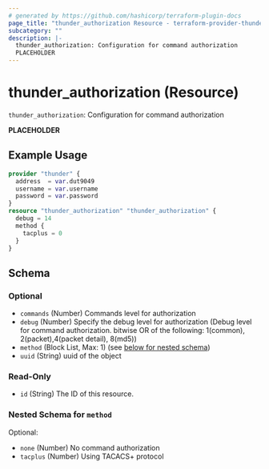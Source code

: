 ```yaml
---
# generated by https://github.com/hashicorp/terraform-plugin-docs
page_title: "thunder_authorization Resource - terraform-provider-thunder"
subcategory: ""
description: |-
  thunder_authorization: Configuration for command authorization
  PLACEHOLDER
---
```


# thunder_authorization (Resource)

`thunder_authorization`: Configuration for command authorization

__PLACEHOLDER__

## Example Usage

```terraform
provider "thunder" {
  address  = var.dut9049
  username = var.username
  password = var.password
}
resource "thunder_authorization" "thunder_authorization" {
  debug = 14
  method {
    tacplus = 0
  }
}
```

<!-- schema generated by tfplugindocs -->
## Schema

### Optional

- `commands` (Number) Commands level for authorization
- `debug` (Number) Specify the debug level for authorization (Debug level for command authorization. bitwise OR of the following: 1(common), 2(packet),4(packet detail), 8(md5))
- `method` (Block List, Max: 1) (see [below for nested schema](#nestedblock--method))
- `uuid` (String) uuid of the object

### Read-Only

- `id` (String) The ID of this resource.

<a id="nestedblock--method"></a>
### Nested Schema for `method`

Optional:

- `none` (Number) No command authorization
- `tacplus` (Number) Using TACACS+ protocol


